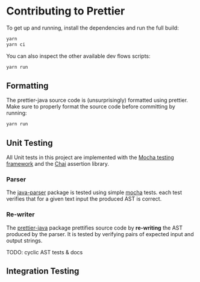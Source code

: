 # Contributing to Prettier

To get up and running, install the dependencies and run the full build:

```bash
yarn
yarn ci
```

You can also inspect the other available dev flows scripts:

```bash
yarn run
```

## Formatting

The prettier-java source code is (unsurprisingly) formatted using prettier.
Make sure to properly format the source code before committing by running:

```bash
yarn run
```

## Unit Testing

All Unit tests in this project are implemented with the [Mocha testing framework](https://mochajs.org/)
and the [Chai](https://www.chaijs.com/) assertion library.

### Parser

The [java-parser](./packages/java-parser) package is tested using simple [mocha](https://mochajs.org/) tests.
each test verifies that for a given text input the produced AST is correct.

### Re-writer

The [prettier-java](./packages/prettier-plugin-java) package prettifies source code by **re-writing** the AST
produced by the parser. It is tested by verifying pairs of expected input and output strings.

TODO: cyclic AST tests & docs

## Integration Testing
